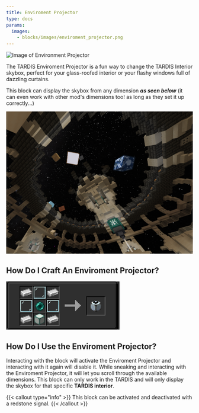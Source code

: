 ```yaml
---
title: Enviroment Projector
type: docs
params:
  images:
    - blocks/images/enviroment_projector.png
---
```


![Image of Environment Projector](images/enviroment_projector.png)

The TARDIS Enviroment Projector is a fun way to change the TARDIS Interior skybox, perfect for your glass-roofed interior or your flashy windows full of dazzling curtains.

This block can display the skybox from any dimension *****as seen below***** (it can even work with other mod's dimensions too! as long as they set it up correctly...)

![Enviroment Projector Recipe](images/enviroment_projector/env_space.png)

## How Do I Craft An Enviroment Projector?

![Enviroment Projector Recipe](images/enviroment_projector/recipe.png)

## How Do I Use the Enviroment Projector?

Interacting with the block will activate the Enviroment Projector and interacting with it again will disable it. While sneaking and interacting with the Enviroment Projector, it will let you scroll through the available dimensions. This block can only work in the TARDIS and will only display the skybox for that specific **TARDIS interior**.

{{< callout type="info" >}}
  This block can be activated and deactivated with a redstone signal.
{{< /callout >}}